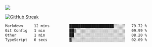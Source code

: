 ![](http://github-profile-summary-cards.vercel.app/api/cards/profile-details?username=sivori&theme=nightowl)

[![GitHub Streak](https://github-readme-streak-stats-murex-one.vercel.app?user=sivori&theme=nightowl&hide_border=true&card_width=700&card_height=200&ring=EBE011&fire=EB9B1B)](https://git.io/streak-stats)

<!--START_SECTION:waka-->

```txt
Markdown     12 mins         ████████████████████░░░░░   79.72 %
Git Config   1 min           ██▒░░░░░░░░░░░░░░░░░░░░░░   09.99 %
Other        1 min           ██░░░░░░░░░░░░░░░░░░░░░░░   08.20 %
TypeScript   0 secs          ▓░░░░░░░░░░░░░░░░░░░░░░░░   02.09 %
```

<!--END_SECTION:waka-->

